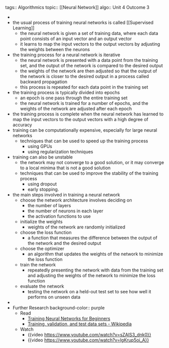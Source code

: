 tags:: Algorithmics
topic:: [[Neural Network]]
algo:: Unit 4 Outcome 3

-
- the usual process of training neural networks is called [[Supervised Learning]]
	- the neural network is given a set of training data, where each data point consists of an input vector and an output vector
	- it learns to map the input vectors to the output vectors by adjusting the weights between the neurons
- the training process for a neural network is iterative
	- the neural network is presented with a data point from the training set, and the output of the network is compared to the desired output
	- the weights of the network are then adjusted so that the output of the network is closer to the desired output in a process called backward propagation
	- this process is repeated for each data point in the training set
- the training process is typically divided into epochs
	- an epoch is one pass through the entire training set
	- the neural network is trained for a number of epochs, and the weights of the network are adjusted after each epoch
- the training process is complete when the neural network has learned to map the input vectors to the output vectors with a high degree of accuracy
- training can be computationally expensive, especially for large neural networks
	- techniques that can be used to speed up the training process
		- using GPUs
		- using regularization techniques
- training can also be unstable
	- the network may not converge to a good solution, or it may converge to a local minima that is not a good solution
	- techniques that can be used to improve the stability of the training process
		- using dropout
		- early stopping.
- the main steps involved in training a neural network
	- choose the network architecture involves deciding on
		- the number of layers
		- the number of neurons in each layer
		- the activation functions to use
	- initialize the weights
		- weights of the network are randomly initialized
	- choose the loss function
		- a function that measures the difference between the output of the network and the desired output
	- choose the optimizer
		- an algorithm that updates the weights of the network to minimize the loss function
	- train the network
		- repeatedly presenting the network with data from the training set and adjusting the weights of the network to minimize the loss function
	- evaluate the network
		- testing the network on a held-out test set to see how well it performs on unseen data
-
- Further Research
  background-color:: purple
	- Read
		- [Training Neural Networks for Beginners](https://learnopencv.com/how-to-train-neural-networks-for-beginners/#Gradient-Descent-(Optimization))
		- [Training, validation, and test data sets - Wikipedia](https://en.wikipedia.org/wiki/Training,_validation,_and_test_data_sets)
	- Watch
		- {{video https://www.youtube.com/watch?v=sZAlS3_dnk0}}
		- {{video https://www.youtube.com/watch?v=lgKrup5oi_A}}